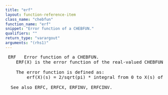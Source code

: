 ```yaml
---
title: "erf"
layout: function-reference-item
class_name: "chebfun"
function_name: "erf"
snippet: "Error function of a CHEBFUN."
qualifiers: ""
return_type: "varargout"
arguments: "(rhs1)"
---
```


<pre class="help-text"> ERF   Error function of a CHEBFUN.
    ERF(X) is the error function of the real-valued CHEBFUN X.
 
    The error function is defined as:
        erf(X)(s) = 2/sqrt(pi) * integral from 0 to X(s) of exp(-t^2) dt.
 
  See also ERFC, ERFCX, ERFINV, ERFCINV.
</pre>